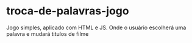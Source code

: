# troca-de-palavras-jogo
Jogo simples, aplicado com HTML e JS. Onde o usuário escolherá uma palavra e  mudará titulos de filme
